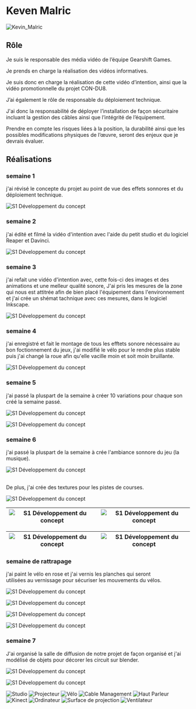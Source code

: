 # Keven Malric

 ![Kevin_Malric](../img/keven_malric.webp)

## Rôle

 Je suis le responsable des média vidéo de l’équipe Gearshift Games. 

 

Je prends en charge la réalisation des vidéos informatives. 

 

Je suis donc en charge la réalisation de cette vidéo d’intention, ainsi que la vidéo promotionnelle du projet CON-DU8.  

 

J’ai également le rôle de responsable du déploiement technique. 

 

J'ai donc la responsabilité de déployer l’installation de façon sécuritaire incluant la gestion des câbles ainsi que l’intégrité de l’équipement. 

 

Prendre en compte les risques liées à la position, la durabilité ainsi que les possibles modifications physiques de l’œuvre, seront des enjeux que je devrais évaluer. 

## Réalisations

 <!-- Une image par semaine de la réalisation dont tu es le plus fier avec une légende -->
### semaine 1

 j'ai révisé le concepte du projet au point de vue des effets sonnores et du déploiement technique.

![S1 Développement du concept](../img/concepte_sonore.jpg)

### semaine 2

 j'ai édité et filmé la vidéo d'intention avec l'aide du petit studio et du logiciel Reaper et Davinci.

![S1 Développement du concept](../img/tournage.png)

### semaine 3

 j'ai refait une vidéo d'intention avec, cette fois-ci des images et des animations et une melleur qualité sonore, J'ai pris les mesures de la zone qui nous est attitrée afin de bien placé l'équipement dans l'environnement et j'ai crée un shémat tachnique avec ces mesures, dans le logiciel Inkscape.

![S1 Développement du concept](../img/mesures.jpg)

### semaine 4 
 j'ai enregistré et fait le montage de tous les efftets sonore nécessaire au bon foctionnement du jeux, 
 j'ai modifié le vélo pour le rendre plus stable puis j'ai changé la roue afin qu'elle vacille moin et soit moin bruillante.

![S1 Développement du concept](../img/creation_sonores.png)

### semaine 5 
j'ai passé la pluspart de la semaine à créer 10 variations pour chaque son créé 
la semaine passé. 

![S1 Développement du concept](../img/variations_p1.png)

![S1 Développement du concept](../img/variations_p2.png)

### semaine 6 
j'ai passé la pluspart de la semaine à crée l'ambiance sonnore du jeu (la musique). 


![S1 Développement du concept](../img/ambiance_course.png)


<br>De plus, j'ai crée des textures pour les pistes de courses.<br>

![S1 Développement du concept](../img/orange_light_ray_road.png)


|![S1 Développement du concept](../img/orange_light_particles_road.png)|![S1 Développement du concept](../img/blue_light_particles_road.png)|
|-----|-----|

|![S1 Développement du concept](../img/force_field_v1.png)|![S1 Développement du concept](../img/force_field_v2.png)|
|-----|-----|

### semaine de rattrapage 
j'ai paint le vélo en rose et j'ai vernis les planches qui seront <br>
utilisées au vernissage pour sécuriser les mouvements du vélos.

![S1 Développement du concept](../img/velo1.jpg)

![S1 Développement du concept](../img/velo2.jpg)

![S1 Développement du concept](../img/velo3.jpg)

![S1 Développement du concept](../img/velo4.jpg)

 
### semaine 7

J'ai organisé la salle de diffusion de notre projet 
de façon organisé et j'ai modélisé de objets pour décorer les circuit sur blender.
   
![S1 Développement du concept](../img/velo1.jpg)

![S1 Développement du concept](../img/velo2.jpg)


![Studio](../medias/images/Diffusion_Complet.webp)
![Projecteur](../medias/images/DiffusionProjecteur.webp)
![Vélo](../medias/images/Diffusion_velo.webp)
![Cable Management](../medias/images/Diffusion_Cable.webp)
![Haut Parleur](../medias/images/Diffusion_HautParleur.webp)
![Kinect](../medias/images/Diffusion_Kinect.webp)
![Ordinateur](../medias/images/Diffusion_Ordi.webp)
![Surface de projection](../medias/images/Diffusion_Projection.webp)
![Ventilateur](../medias/images/Diffusion_Ventilateur.webp)



 

